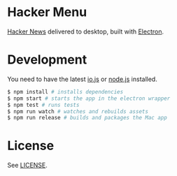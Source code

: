 # Hacker Menu

[Hacker News](https://news.ycombinator.com/) delivered to desktop, built with [Electron](http://electron.atom.io/).

# Development

You need to have the latest [io.js](https://iojs.org) or [node.js](https://nodejs.org/) installed.

```bash
$ npm install # installs dependencies
$ npm start # starts the app in the electron wrapper
$ npm test # runs tests
$ npm run watch # watches and rebuilds assets
$ npm run release # builds and packages the Mac app
```
# License

See [LICENSE](https://github.com/jingweno/hacker-menu/blob/master/LICENSE).
